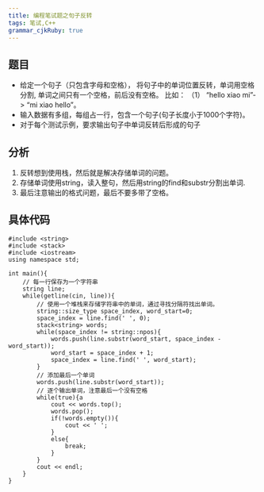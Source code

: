 ```yaml
---
title: 编程笔试题之句子反转
tags: 笔试,C++
grammar_cjkRuby: true
---
```

## 题目
- 给定一个句子（只包含字母和空格）， 将句子中的单词位置反转，单词用空格分割, 单词之间只有一个空格，前后没有空格。 比如： （1） “hello xiao mi”-> “mi xiao hello”。
- 输入数据有多组，每组占一行，包含一个句子(句子长度小于1000个字符)。
- 对于每个测试示例，要求输出句子中单词反转后形成的句子
## 分析
1. 反转想到使用栈，然后就是解决存储单词的问题。
2. 存储单词使用string，读入整句，然后用string的find和substr分割出单词.
3. 最后注意输出的格式问题，最后不要多带了空格。
## 具体代码

``` cpp?linenums
#include <string>
#include <stack>
#include <iostream>
using namespace std;

int main(){
    // 每一行保存为一个字符串
    string line;
    while(getline(cin, line)){
        // 使用一个堆栈来存储字符串中的单词，通过寻找分隔符找出单词。
        string::size_type space_index, word_start=0;
        space_index = line.find(' ', 0);
        stack<string> words;
        while(space_index != string::npos){
            words.push(line.substr(word_start, space_index - word_start));
            word_start = space_index + 1;
            space_index = line.find(' ', word_start);
        }
        // 添加最后一个单词
        words.push(line.substr(word_start));
        // 逐个输出单词，注意最后一个没有空格
        while(true){a
            cout << words.top();
            words.pop();
            if(!words.empty()){
                cout << ' ';
            }
            else{
                break;
            }
        }
        cout << endl;
    }
}
```